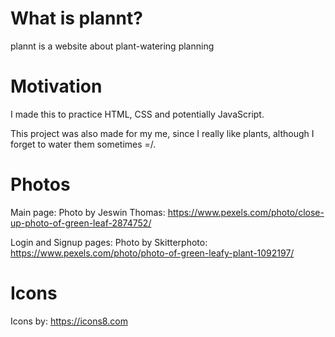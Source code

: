 # What is plannt?

plannt is a website about plant-watering planning

# Motivation

I made this to practice HTML, CSS and potentially JavaScript.

This project was also made for my me, since I really like plants, although I forget to water them sometimes =/.

# Photos

Main page: Photo by Jeswin  Thomas: https://www.pexels.com/photo/close-up-photo-of-green-leaf-2874752/

Login and Signup pages: Photo by Skitterphoto: https://www.pexels.com/photo/photo-of-green-leafy-plant-1092197/

# Icons

Icons by: https://icons8.com
